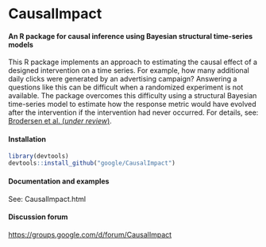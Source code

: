 # CausalImpact

#### An R package for causal inference using Bayesian structural time-series models

This R package implements an approach to estimating the causal effect of a designed intervention on a time series. For example, how many additional daily clicks were generated by an advertising campaign? Answering a questions like this can be difficult when a randomized experiment is not available. The package overcomes this difficulty using a structural Bayesian time-series model to estimate how the response metric would have evolved after the intervention if the intervention had never occurred. For details, see: [Brodersen et al. (*under review*)](http://research.google.com/pubs/pub41854.html).

#### Installation

```R
library(devtools)
devtools::install_github("google/CausalImpact")
```

#### Documentation and examples

See: CausalImpact.html

#### Discussion forum

https://groups.google.com/d/forum/CausalImpact
